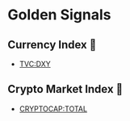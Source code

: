 # Golden Signals

## Currency Index 🌟

- [TVC:DXY](https://www.tradingview.com/chart/nY8TSoy0/)

## Crypto Market Index 🌟

- [CRYPTOCAP:TOTAL](https://www.tradingview.com/chart/nY8TSoy0/)
